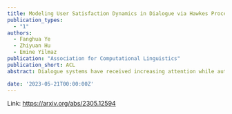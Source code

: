 ```yaml
---
title: Modeling User Satisfaction Dynamics in Dialogue via Hawkes Process
publication_types:
  - "1"
authors:
  - Fanghua Ye
  - Zhiyuan Hu
  - Emine Yilmaz
publication: "Association for Computational Linguistics"
publication_short: ACL
abstract: Dialogue systems have received increasing attention while automatically evaluating their performance remains challenging. User satisfaction estimation (USE) has been proposed as an alternative. It assumes that the performance of a dialogue system can be measured by user satisfaction and uses an estimator to simulate users. The effectiveness of USE depends heavily on the estimator. Existing estimators independently predict user satisfaction at each turn and ignore satisfaction dynamics across turns within a dialogue. In order to fully simulate users, it is crucial to take satisfaction dynamics into account. To fill this gap, we propose a new estimator ASAP (sAtisfaction eStimation via HAwkes Process) that treats user satisfaction across turns as an event sequence and employs a Hawkes process to effectively model the dynamics in this sequence. Experimental results on four benchmark dialogue datasets demonstrate that ASAP can substantially outperform state-of-the-art baseline estimators.

date: '2023-05-21T00:00:00Z'
---
```

Link: https://arxiv.org/abs/2305.12594
